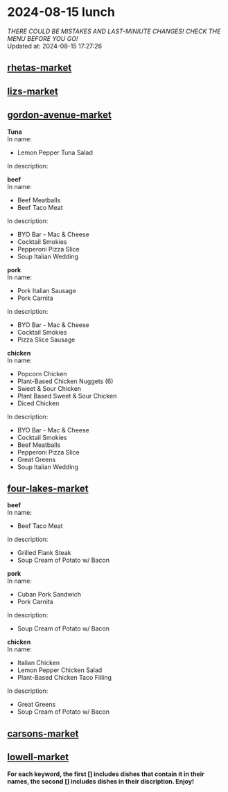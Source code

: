 # 2024-08-15 lunch  
*THERE COULD BE MISTAKES AND LAST-MINIUTE CHANGES! CHECK THE MENU BEFORE YOU GO!*  
Updated at: 2024-08-15 17:27:26  
## [rhetas-market](https://wisc-housingdining.nutrislice.com/menu/rhetas-market/lunch/2024-08-15)  
## [lizs-market](https://wisc-housingdining.nutrislice.com/menu/lizs-market/lunch/2024-08-15)  
## [gordon-avenue-market](https://wisc-housingdining.nutrislice.com/menu/gordon-avenue-market/lunch/2024-08-15)  
**Tuna**  
In name:   
 - Lemon Pepper Tuna Salad  
  
In description:   
  
**beef**  
In name:   
 - Beef Meatballs  
 - Beef Taco Meat  
  
In description:   
 - BYO Bar - Mac & Cheese  
 - Cocktail Smokies  
 - Pepperoni Pizza Slice  
 - Soup Italian Wedding  
  
**pork**  
In name:   
 - Pork Italian Sausage  
 - Pork Carnita  
  
In description:   
 - BYO Bar - Mac & Cheese  
 - Cocktail Smokies  
 - Pizza Slice Sausage  
  
**chicken**  
In name:   
 - Popcorn Chicken  
 - Plant-Based Chicken Nuggets (6)  
 - Sweet & Sour Chicken  
 - Plant Based Sweet & Sour Chicken  
 - Diced Chicken  
  
In description:   
 - BYO Bar - Mac & Cheese  
 - Cocktail Smokies  
 - Beef Meatballs  
 - Pepperoni Pizza Slice  
 - Great Greens  
 - Soup Italian Wedding  
  
## [four-lakes-market](https://wisc-housingdining.nutrislice.com/menu/four-lakes-market/lunch/2024-08-15)  
**beef**  
In name:   
 - Beef Taco Meat  
  
In description:   
 - Grilled Flank Steak  
 - Soup Cream of Potato w/ Bacon  
  
**pork**  
In name:   
 - Cuban Pork Sandwich  
 - Pork Carnita  
  
In description:   
 - Soup Cream of Potato w/ Bacon  
  
**chicken**  
In name:   
 - Italian Chicken  
 - Lemon Pepper Chicken Salad  
 - Plant-Based Chicken Taco Filling  
  
In description:   
 - Great Greens  
 - Soup Cream of Potato w/ Bacon  
  
## [carsons-market](https://wisc-housingdining.nutrislice.com/menu/carsons-market/lunch/2024-08-15)  
## [lowell-market](https://wisc-housingdining.nutrislice.com/menu/lowell-market/lunch/2024-08-15)  
  
**For each keyword, the first [] includes dishes that contain it in their names, the second [] includes dishes in their discription. Enjoy!**  
